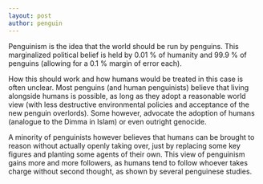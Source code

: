 ```yaml
---
layout: post
author: penguin
---
```

Penguinism is the idea that the world should be run by penguins. This marginalized political belief is held by 0.01 % of humanity and 99.9 % of penguins (allowing for a 0.1 % margin of error each). 

How this should work and how humans would be treated in this case is often unclear. Most penguins (and human penguinists) believe that living alongside humans is possible, as long as they adopt a reasonable world view (with less destructive environmental policies and acceptance of the new penguin overlords). Some however, advocate the adoption of humans (analogue to the Dimma in Islam) or even outright genocide. 

A minority of penguinists however believes that humans can be brought to reason without actually openly taking over, just by replacing some key figures and planting some agents of their own. This view of penguinism gains more and more followers, as humans tend to follow whoever takes charge without second thought, as shown by several penguinese studies.